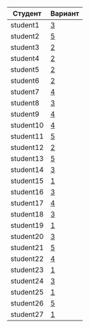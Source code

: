 | **Студент** | **Вариант**|
|-------------|------------|
| student1 | [3](./tasks/3) |
| student2 | [5](./tasks/5) |
| student3 | [2](./tasks/2) |
| student4 | [2](./tasks/2) |
| student5 | [2](./tasks/2) |
| student6 | [2](./tasks/2) |
| student7 | [4](./tasks/4) |
| student8 | [3](./tasks/3) |
| student9 | [4](./tasks/4) |
| student10 | [4](./tasks/4) |
| student11 | [5](./tasks/5) |
| student12 | [2](./tasks/2) |
| student13 | [5](./tasks/5) |
| student14 | [3](./tasks/3) |
| student15 | [1](./tasks/1) |
| student16 | [3](./tasks/3) |
| student17 | [4](./tasks/4) |
| student18 | [3](./tasks/3) |
| student19 | [1](./tasks/1) |
| student20 | [3](./tasks/3) |
| student21 | [5](./tasks/5) |
| student22 | [4](./tasks/4) |
| student23 | [1](./tasks/1) |
| student24 | [3](./tasks/3) |
| student25 | [1](./tasks/1) |
| student26 | [5](./tasks/5) |
| student27 | [1](./tasks/1) |
